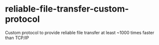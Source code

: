 # reliable-file-transfer-custom-protocol
Custom protocol to provide reliable file transfer at least ~1000 times faster than TCP/IP
